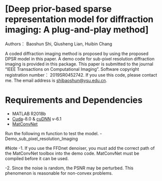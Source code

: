 
# [Deep prior-based sparse representation model for diffraction imaging: A plug-and-play method]
Authors： Baoshun Shi, Qiusheng Lian,  Huibin Chang

A coded diffraction imaging method is proposed by using the proposed DPSR model in this paper. A demo code for sub-pixel resolution diffraction imaging is provided in this package. This paper is submitted to the journal “IEEE Transactions on Computational Imaging”. Software copyright registration number： 2019SR0452742.
If you use this code, please contact me. 
The email address is  shibaoshun@ysu.edu.cn.

# Requirements and Dependencies
- MATLAB R2018b
- [Cuda](https://developer.nvidia.com/cuda-toolkit-archive)-8.0 & [cuDNN](https://developer.nvidia.com/cudnn) v-6.1
- [MatConvNet](http://www.vlfeat.org/matconvnet/)

Run the following m function to test the model.
-Demo_sub_pixel_resolution_Imaging


#Note
-1. If you use the FFDnet denoiser, you must add the correct path of the MatConvNet toolbox into the demo code. MatConvNet must be compiled before it can be used.

-2. Since the noise is random, the PSNR may be perturbed. This phenomenon is reasonable for non-convex problems.

